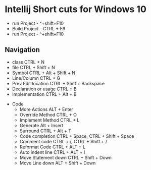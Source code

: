# Intellij Short cuts for Windows 10

- run  Project - ^+shift+F10
- Build  Project - CTRL + F9
- run  Project - ^+shift+F10
## Navigation
 - class CTRL + N
 - file  CTRL + Shift + N
 - Symbol CTRL + Alt + Shift + N
 - Line/Column  CTRL + G
 - Prev Edit location CTRL + Shift + Backspace
 - Declaration or usage CTRL + B
 - Implementation CTRL + Alt + B
* Code
    - More Actions ALT + Enter
    - Override Method CTRL + O
    - Implement Method CTRL + L
    - Generate Alt + Insert
    - Surround CTRL + Alt + T
    - Code completion CTRL + Space, CTRL + Shift + Space
    - Comment code CTRL + /, CTRL + Shift + /
    - Reformat Code CTRL + ALT + L
    - Auto indent line CTRL + ALT + l
    - Move Statement down CTRL + Shift + Down
    - Move Line down ALT + Shift + Down
